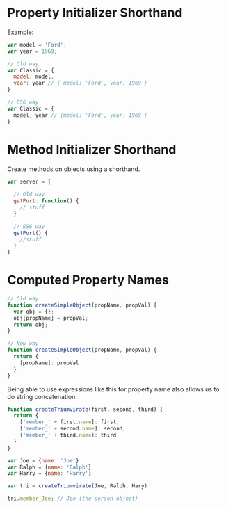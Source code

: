 # Property Initializer Shorthand

Example:
```JavaScript
var model = 'Ford';
var year = 1969;

// Old way
var Classic = {
  model: model,
  year: year // { model: 'Ford', year: 1969 }
}

// ES6 way
var Classic = {
  model, year // {model: 'Ford', year: 1969 }
}
```

# Method Initializer Shorthand

Create methods on objects using a shorthand.

```JavaScript
var server = {
  
  // Old way
  getPort: function() {
    // stuff
  }

  // ES6 way
  getPort() {
    //stuff
  }
}
```

# Computed Property Names

```JavaScript
// Old way
function createSimpleObject(propName, propVal) {
  var obj = {};
  obj[propName] = propVal;
  return obj;
}

// New way
function createSimpleObject(propName, propVal) {
  return {
    [propName]: propVal
  }
}
```

Being able to use expressions like this for property name also allows us to do string concatenation:
```JavaScript
function createTriumvirate(first, second, third) {
  return {
    ['member_' + first.name]: first,
    ['member_' + second.name]: second,
    ['member_' + third.name]: third
  }
}

var Joe = {name: 'Joe'}
var Ralph = {name: 'Ralph'}
var Harry = {name: 'Harry'}

var tri = createTriumvirate(Joe, Ralph, Hary)

tri.member_Joe; // Joe (the person object)

```

